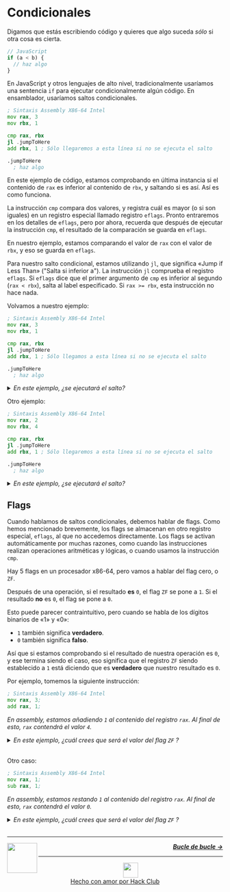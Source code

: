# Condicionales

Digamos que estás escribiendo código y quieres que algo suceda _sólo_ si otra cosa es cierta.

```js
// JavaScript
if (a < b) {
  // haz algo
}
```

En JavaScript y otros lenguajes de alto nivel, tradicionalmente usaríamos una sentencia `if` para ejecutar condicionalmente algún código. En ensamblador, usaríamos saltos condicionales.

```asm
; Sintaxis Assembly X86-64 Intel
mov rax, 3
mov rbx, 1

cmp rax, rbx
jl .jumpToHere
add rbx, 1 ; Sólo llegaremos a esta línea si no se ejecuta el salto

.jumpToHere
  ; haz algo
```

En este ejemplo de código, estamos comprobando en última instancia si el contenido de `rax` es inferior al contenido de `rbx`, y saltando si es así. Así es como funciona.

La instrucción `cmp` compara dos valores, y registra cuál es mayor (o si son iguales) en un registro especial llamado registro `eflags`. Pronto entraremos en los detalles de `eflags`, pero por ahora, recuerda que después de ejecutar la instrucción `cmp`, el resultado de la comparación se guarda en `eflags`.

En nuestro ejemplo, estamos comparando el valor de `rax` con el valor de `rbx`, y eso se guarda en `eflags`.

Para nuestro salto condicional, estamos utilizando `jl`, que significa «Jump if Less Than» ("Salta si inferior a"). La instrucción `jl` comprueba el registro `eflags`. Si `eflags` dice que el primer argumento de `cmp` es inferior al segundo (`rax < rbx`), salta al label especificado. Si `rax >= rbx`, esta instrucción no hace nada.

Volvamos a nuestro ejemplo:

```asm
; Sintaxis Assembly X86-64 Intel
mov rax, 3
mov rbx, 1

cmp rax, rbx
jl .jumpToHere
add rbx, 1 ; Sólo llegamos a esta línea si no se ejecuta el salto

.jumpToHere
  ; haz algo
```
<details>
<summary><i>En este ejemplo, ¿se ejecutará el salto?</i></summary>

<br />
<i>El salto <strong>no</strong> se ejecutará, porque el valor de <code>rax</code> (<code>3</code>) es superior al valor de <code>rbx</code> (<code>1</code>).</i>

</details>

Otro ejemplo:

```asm
; Sintaxis Assembly X86-64 Intel
mov rax, 2
mov rbx, 4

cmp rax, rbx
jl .jumpToHere
add rbx, 1 ; Sólo llegaremos a esta línea si no se ejecuta el salto

.jumpToHere
  ; haz algo
```
<details>
<summary><i>En este ejemplo, ¿se ejecutará el salto?</i></summary>

<br />
<i>El salto <strong>sí</strong> se ejecutará, porque el valor de <code>rax</code> (<code>2</code>) es inferior al valor de <code>rbx</code> (<code>4</code>).</i>

</details>

## Flags

Cuando hablamos de saltos condicionales, debemos hablar de flags. Como hemos mencionado brevemente, los flags se almacenan en otro registro especial, `eflags`, al que no accedemos directamente. Los flags se activan automáticamente por muchas razones, como cuando las instrucciones realizan operaciones aritméticas y lógicas, o cuando usamos la instrucción `cmp`.

Hay 5 flags en un procesador x86-64, pero vamos a hablar del flag cero, o `ZF`.

Después de una operación, si el resultado **es** `0`, el flag `ZF` se pone a `1`. Si el resultado **no** es `0`, el flag se pone a `0`.

Esto puede parecer contraintuitivo, pero cuando se habla de los dígitos binarios de «1» y «0»:
- `1` también significa **verdadero**.
- `0` también significa **falso**.

Así que si estamos comprobando si el resultado de nuestra operación es `0`, y ese termina siendo el caso, eso significa que el registro `ZF` siendo establecido a `1` está diciendo que es **verdadero** que nuestro resultado es `0`.

Por ejemplo, tomemos la siguiente instrucción:

```asm
; Sintaxis Assembly X86-64 Intel
mov rax, 3;
add rax, 1;
```
_En assembly, estamos añadiendo `1` al contenido del registro `rax`. Al final de esto, `rax` contendrá el valor `4`._

<details>
<summary><i>En este ejemplo, ¿cuál crees que será el valor del flag <code>ZF</code> ?</i></summary>

<br />
<i>Como el resultado de la operación aritmética anterior era <code>4</code>, <code>ZF</code> es <code>0</code>.</i>
</details>
<br />

Otro caso:

```asm
; Sintaxis Assembly X86-64 Intel
mov rax, 1;
sub rax, 1;
```
_En assembly, estamos restando `1` al contenido del registro `rax`. Al final de esto, `rax` contendrá el valor `0`._

<details>
<summary><i>En este ejemplo, ¿cuál crees que será el valor del flag <code>ZF</code> ?</i></summary>

<br />
<i>Como el resultado de la operación aritmética anterior era <code>0</code>, el valor de <code>ZF</code> es <code>1</code>.</i>
</details>

<br />

---

<a href="/es/guia/escribiendo-codigo/instrucciones/jumps.md">
  <picture>
    <source media="(prefers-color-scheme: dark)" srcset="https://cloud-c4m75tmer-hack-club-bot.vercel.app/0back.svg">
    <img align="left" width="70" src="https://cloud-c4m75tmer-hack-club-bot.vercel.app/0back.svg" />
  </picture>
</a>

<p align="right">
  <em>
    <b>
      <a href="/es/guia/escribiendo-codigo/instrucciones/bucle.md">
        Bucle de bucle →
      </a>
    </b>
  </em>
</p>

---

<p align="center">
  <a href="https://hackclub.com/">
    <img width="35" src="https://cloud-l0g1cgz4b-hack-club-bot.vercel.app/0h.png"><br/>
    Hecho con amor por Hack Club
  </a>
</p>